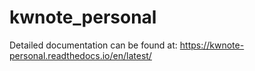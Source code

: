 # kwnote_personal



Detailed documentation can be found at: https://kwnote-personal.readthedocs.io/en/latest/
